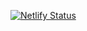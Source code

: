 [![Netlify Status](https://api.netlify.com/api/v1/badges/b1d89c6f-f02b-4714-91fe-d40227e55c59/deploy-status)](https://app.netlify.com/sites/login-signup-site/deploys)
